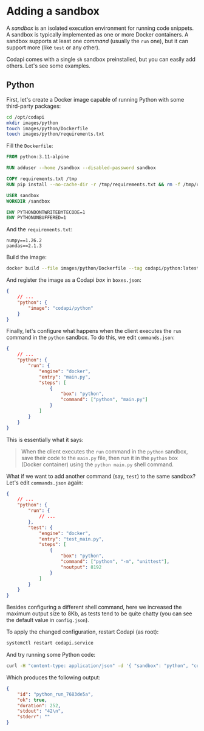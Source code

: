 # Adding a sandbox

A _sandbox_ is an isolated execution environment for running code snippets. A sandbox is typically implemented as one or more Docker containers. A sandbox supports at least one _command_ (usually the `run` one), but it can support more (like `test` or any other).

Codapi comes with a single `sh` sandbox preinstalled, but you can easily add others. Let's see some examples.

## Python

First, let's create a Docker image capable of running Python with some third-party packages:

```sh
cd /opt/codapi
mkdir images/python
touch images/python/Dockerfile
touch images/python/requirements.txt
```

Fill the `Dockerfile`:

```Dockerfile
FROM python:3.11-alpine

RUN adduser --home /sandbox --disabled-password sandbox

COPY requirements.txt /tmp
RUN pip install --no-cache-dir -r /tmp/requirements.txt && rm -f /tmp/requirements.txt

USER sandbox
WORKDIR /sandbox

ENV PYTHONDONTWRITEBYTECODE=1
ENV PYTHONUNBUFFERED=1
```

And the `requirements.txt`:

```
numpy==1.26.2
pandas==2.1.3
```

Build the image:

```sh
docker build --file images/python/Dockerfile --tag codapi/python:latest images/python/
```

And register the image as a Codapi _box_ in `boxes.json`:

```json
{
    // ...
    "python": {
        "image": "codapi/python"
    }
}
```

Finally, let's configure what happens when the client executes the `run` command in the `python` sandbox. To do this, we edit `commands.json`:

```json
{
    // ...
    "python": {
        "run": {
            "engine": "docker",
            "entry": "main.py",
            "steps": [
                {
                    "box": "python",
                    "command": ["python", "main.py"]
                }
            ]
        }
    }
}
```

This is essentially what it says:

> When the client executes the `run` command in the `python` sandbox, save their code to the `main.py` file, then run it in the `python` box (Docker container) using the `python main.py` shell command.

What if we want to add another command (say, `test`) to the same sandbox? Let's edit `commands.json` again:

```json
{
    // ...
    "python": {
        "run": {
            // ...
        },
        "test": {
            "engine": "docker",
            "entry": "test_main.py",
            "steps": [
                {
                    "box": "python",
                    "command": ["python", "-m", "unittest"],
                    "noutput": 8192
                }
            ]
        }
    }
}
```

Besides configuring a different shell command, here we increased the maximum output size to 8Kb, as tests tend to be quite chatty (you can see the default value in `config.json`).

To apply the changed configuration, restart Codapi (as root):

```sh
systemctl restart codapi.service
```

And try running some Python code:

```sh
curl -H "content-type: application/json" -d '{ "sandbox": "python", "command": "run", "files": {"": "print(42)" }}' http://localhost:1313/v1/exec
```

Which produces the following output:

```json
{
    "id": "python_run_7683de5a",
    "ok": true,
    "duration": 252,
    "stdout": "42\n",
    "stderr": ""
}
```
